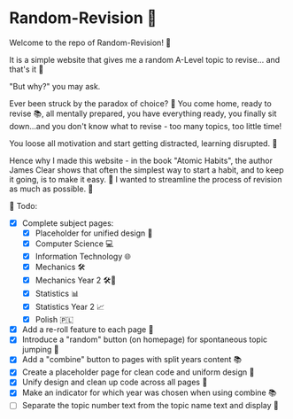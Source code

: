 # Random-Revision 🎲

Welcome to the repo of Random-Revision! 👋

It is a simple website that gives me a random A-Level topic to revise... and that's it 🎲

"But why?" you may ask.

Ever been struck by the paradox of choice? 🤔 You come home, ready to revise 📚, all mentally prepared, you have everything ready, you finally sit down...and you don't know what to revise - too many topics, too little time!

You loose all motivation and start getting distracted, learning disrupted. 👀

Hence why I made this website - in the book "Atomic Habits", the author James Clear shows that often the simplest way to start a habit, and to keep it going, is to make it easy. 🚀 I wanted to streamline the process of revision as much as possible. 📖

🚧 Todo:

- [x] Complete subject pages:
  - [x] Placeholder for unified design 🎨
  - [x] Computer Science 💻
  - [x] Information Technology 🌐
  - [x] Mechanics 🛠️
  - [x] Mechanics Year 2 🛠️🔧
  - [x] Statistics 📊
  - [x] Statistics Year 2 📈
  - [x] Polish 🇵🇱
- [x] Add a re-roll feature to each page 🔄
- [x] Introduce a "random" button (on homepage) for spontaneous topic jumping 🎩
- [x] Add a "combine" button to pages with split years content 📚
- [x] Create a placeholder page for clean code and uniform design 🎨
- [x] Unify design and clean up code across all pages 🎨
- [x] Make an indicator for which year was chosen when using combine 📚
- [ ] Separate the topic number text from the topic name text and display 📝
